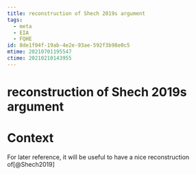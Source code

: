 ```yaml
---
title: reconstruction of Shech 2019s argument
tags:
  - meta
  - EIA
  - FQHE
id: 8de1f04f-19ab-4e2e-93ae-592f3b98e0c5
mtime: 20210701195547
ctime: 20210210143955
---
```


# reconstruction of Shech 2019s argument

# Context

For later reference, it will be useful to have a nice reconstruction of[@Shech2019]

